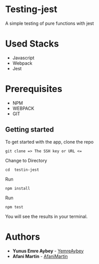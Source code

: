 # Testing-jest

A simple testing of pure functions with jest

# Used Stacks

- Javascript
- Webpack
- Jest

# Prerequisites

- NPM
- WEBPACK
- GIT

## Getting started

To get started with the app, clone the repo

```
git clone => The SSH key or URL <=
```

Change to Directory

```
cd  testin-jest
```

Run

```
npm install
```

Run

```
npm test
```

You will see the results in your terminal.

# Authors

- **Yunus Emre Aybey** - [YemreAybey](https://github.com/YemreAybey)
- **Afani Martin** - [AfaniMartin](https://github.com/whiz25)
